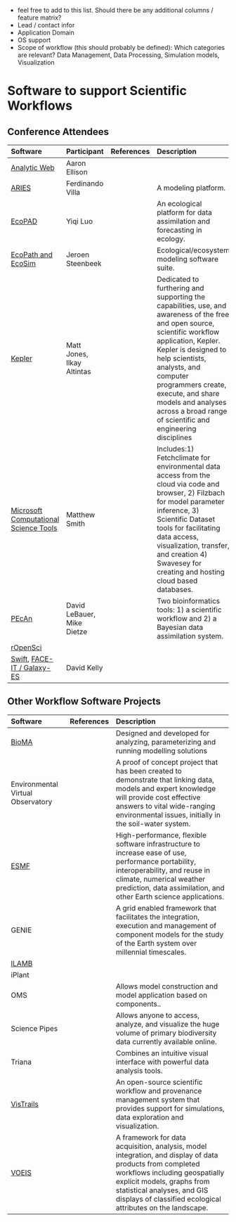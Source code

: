 
* feel free to add to this list. Should there be any additional columns / feature matrix?
 * Lead / contact infor
 * Application Domain
 * OS support
 * Scope of workflow (this should probably be defined): Which categories are relevant? Data Management, Data Processing, Simulation models, Visualization

# Software to support Scientific Workflows

## Conference Attendees

| **Software**| **Participant**| **References**| **Description**|
|:----|:----|:----|:----|
| [Analytic Web](https://www.mtholyoke.edu/~blerner/DataProvenance/) | Aaron Ellison | | | 
| [ARIES](http://www.ariesonline.org/) | Ferdinando Villa | | A modeling platform.|
| [EcoPAD](http://ecolab.ou.edu/?ecopad) | Yiqi Luo | | An ecological platform for data assimilation and forecasting in ecology.|
| [EcoPath and EcoSim](http://www.ecopath.org/) | Jeroen Steenbeek |  | Ecological/ecosystem modeling software suite.|
| [Kepler](https://kepler-project.org/) | Matt Jones, Ilkay Altintas |  | Dedicated to furthering and supporting the capabilities, use, and awareness of the free and open source, scientific workflow application, Kepler.  Kepler is designed to help scien­tists, analysts, and computer programmers create, execute, and share models and analyses across a broad range of scientific and engineering disciplines |
| [Microsoft Computational Science Tools](http://research.microsoft.com/en-us/um/cambridge/groups/science/tools/) | Matthew Smith | | Includes:1) Fetchclimate for environmental data access from the cloud via code and browser, 2) Filzbach for model parameter inference, 3) Scientific Dataset tools for facilitating data access, visualization, transfer, and creation 4) Swavesey for creating and hosting cloud based databases.|
| [PEcAn](https://www.pecanproject.org) | David LeBauer, Mike Dietze |  | Two bioinformatics tools: 1) a scientific workflow and 2) a Bayesian data assimilation system. |
| [rOpenSci](http://ropensci.org/) | 
| [Swift](http://swift-lang.org/), [FACE-IT / Galaxy-ES](http://www.faceit-portal.org/) | David Kelly | ||

## Other Workflow Software Projects

| **Software** | **References** | **Description** |
|:----|:----|:----|
| [BioMA](http://agsys.cra-cin.it/tools/bioma/help/) | | Designed and developed for analyzing, parameterizing and running modelling solutions |
| Environmental Virtual Observatory | | A proof of concept project that has been created to demonstrate that linking data, models and expert knowledge will provide cost effective answers to vital wide-ranging environmental issues, initially in the soil-water system. |
| [ESMF](http://www.earthsystemmodeling.org/about_us/index.shtml) | | High-performance, flexible software infrastructure to increase ease of use, performance portability, interoperability, and reuse in climate, numerical weather prediction, data assimilation, and other Earth science applications. |
| GENIE | | A grid enabled framework that facilitates the integration, execution and management of component models for the study of the Earth system over millennial timescales. |
| [ILAMB](http://www.ilamb.org/) | | |
| iPlant | | |
| OMS |  | Allows model construction and model application based on components..    |
| Science Pipes | | Allows anyone to access, analyze, and visualize the huge volume of primary biodiversity data currently available online. |
| Triana | | Combines an intuitive visual interface with powerful data analysis tools. |
| [VisTrails](http://www.vistrails.org/) | | An open-source scientific workflow and provenance management system that provides support for simulations, data exploration and visualization.|
| [VOEIS](https://voeis.msu.montana.edu/) | | A framework for data acquisition, analysis, model integration, and display of data products from completed workflows including geospatially explicit models, graphs from statistical analyses, and GIS displays of classified ecological attributes on the landscape. |
